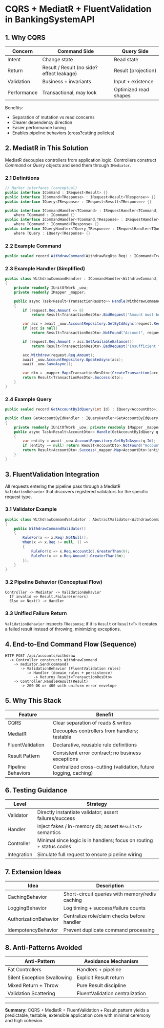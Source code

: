 # CQRS + MediatR + FluentValidation in BankingSystemAPI

## 1. Why CQRS
| Concern | Command Side | Query Side |
|---------|--------------|------------|
| Intent | Change state | Read state |
| Return | Result / Result<T> (no side?effect leakage) | Result<T> (projection) |
| Validation | Business + invariants | Input + existence |
| Performance | Transactional, may lock | Optimized read shapes |

Benefits:
- Separation of mutation vs read concerns
- Clearer dependency direction
- Easier performance tuning
- Enables pipeline behaviors (cross?cutting policies)

## 2. MediatR in This Solution
MediatR decouples controllers from application logic. Controllers construct *Command* or *Query* objects and send them through `IMediator`.

### 2.1 Definitions
```csharp
// Marker interfaces (conceptual)
public interface ICommand : IRequest<Result> {}
public interface ICommand<TResponse> : IRequest<Result<TResponse>> {}
public interface IQuery<TResponse> : IRequest<Result<TResponse>> {}

public interface ICommandHandler<TCommand> : IRequestHandler<TCommand, Result>
    where TCommand : ICommand {}
public interface ICommandHandler<TCommand,TResponse> : IRequestHandler<TCommand, Result<TResponse>>
    where TCommand : ICommand<TResponse> {}
public interface IQueryHandler<TQuery,TResponse> : IRequestHandler<TQuery, Result<TResponse>>
    where TQuery : IQuery<TResponse> {}
```

### 2.2 Example Command
```csharp
public sealed record WithdrawCommand(WithdrawReqDto Req) : ICommand<TransactionResDto>;
```

### 2.3 Example Handler (Simplified)
```csharp
public class WithdrawCommandHandler : ICommandHandler<WithdrawCommand, TransactionResDto>
{
    private readonly IUnitOfWork _uow;
    private readonly IMapper _mapper;

    public async Task<Result<TransactionResDto>> Handle(WithdrawCommand request, CancellationToken ct)
    {
        if (request.Req.Amount <= 0)
            return Result<TransactionResDto>.BadRequest("Amount must be > 0.");

        var acc = await _uow.AccountRepository.GetByIdAsync(request.Req.AccountId);
        if (acc is null)
            return Result<TransactionResDto>.NotFound("Account", request.Req.AccountId);

        if (request.Req.Amount > acc.GetAvailableBalance())
            return Result<TransactionResDto>.BadRequest("Insufficient funds.");

        acc.Withdraw(request.Req.Amount);
        await _uow.AccountRepository.UpdateAsync(acc);
        await _uow.SaveAsync();

        var dto = _mapper.Map<TransactionResDto>(CreateTransaction(acc, request.Req.Amount));
        return Result<TransactionResDto>.Success(dto);
    }
}
```

### 2.4 Example Query
```csharp
public sealed record GetAccountByIdQuery(int Id) : IQuery<AccountDto>;

public class GetAccountByIdHandler : IQueryHandler<GetAccountByIdQuery, AccountDto>
{
    private readonly IUnitOfWork _uow; private readonly IMapper _mapper;
    public async Task<Result<AccountDto>> Handle(GetAccountByIdQuery q, CancellationToken ct)
    {
        var entity = await _uow.AccountRepository.GetByIdAsync(q.Id);
        if (entity == null) return Result<AccountDto>.NotFound("Account", q.Id);
        return Result<AccountDto>.Success(_mapper.Map<AccountDto>(entity));
    }
}
```

## 3. FluentValidation Integration
All requests entering the pipeline pass through a MediatR `ValidationBehavior` that discovers registered validators for the specific request type.

### 3.1 Validator Example
```csharp
public class WithdrawCommandValidator : AbstractValidator<WithdrawCommand>
{
    public WithdrawCommandValidator()
    {
        RuleFor(x => x.Req).NotNull();
        When(x => x.Req != null, () =>
        {
            RuleFor(x => x.Req.AccountId).GreaterThan(0);
            RuleFor(x => x.Req.Amount).GreaterThan(0m);
        });
    }
}
```

### 3.2 Pipeline Behavior (Conceptual Flow)
```
Controller -> Mediator -> ValidationBehavior
  If invalid => Result.Failure(errors)
  Else => Next() -> Handler
```

### 3.3 Unified Failure Return
`ValidationBehavior` inspects `TResponse`; if it is `Result` or `Result<T>` it creates a failed result instead of throwing, minimizing exceptions.

## 4. End-to-End Command Flow (Sequence)
```
HTTP POST /api/accounts/withdraw
  -> Controller constructs WithdrawCommand
    -> mediator.Send(command)
       -> ValidationBehavior (FluentValidation rules)
          -> Handler (domain rules + persistence)
             -> Returns Result<TransactionResDto>
    -> Controller.HandleResult(Result)
       -> 200 OK or 400 with uniform error envelope
```

## 5. Why This Stack
| Feature | Benefit |
|---------|---------|
| CQRS | Clear separation of reads & writes |
| MediatR | Decouples controllers from handlers; testable |
| FluentValidation | Declarative, reusable rule definitions |
| Result Pattern | Consistent error contract; no business exceptions |
| Pipeline Behaviors | Centralized cross-cutting (validation, future logging, caching) |

## 6. Testing Guidance
| Level | Strategy |
|-------|----------|
| Validator | Directly instantiate validator; assert failures/success |
| Handler | Inject fakes / in-memory db; assert `Result<T>` semantics |
| Controller | Minimal since logic is in handlers; focus on routing + status codes |
| Integration | Simulate full request to ensure pipeline wiring |

## 7. Extension Ideas
| Idea | Description |
|------|-------------|
| CachingBehavior | Short-circuit queries with memory/redis caching |
| LoggingBehavior | Log timing + success/failure counts |
| AuthorizationBehavior | Centralize role/claim checks before handler |
| IdempotencyBehavior | Prevent duplicate command processing |

## 8. Anti-Patterns Avoided
| Anti-Pattern | Avoidance Mechanism |
|-------------|--------------------|
| Fat Controllers | Handlers + pipeline |
| Silent Exception Swallowing | Explicit Result return |
| Mixed Return + Throw | Pure Result discipline |
| Validation Scattering | FluentValidation centralization |

---
**Summary:** CQRS + MediatR + FluentValidation + Result pattern yields a predictable, testable, extensible application core with minimal ceremony and high cohesion.
